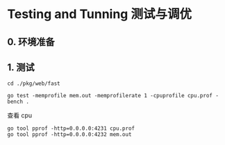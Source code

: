 # Testing and Tunning  测试与调优



## 0. 环境准备



## 1. 测试

```
cd ./pkg/web/fast

go test -memprofile mem.out -memprofilerate 1 -cpuprofile cpu.prof -bench .
```



查看 cpu

```
go tool pprof -http=0.0.0.0:4231 cpu.prof
go tool pprof -http=0.0.0.0:4232 mem.out
```

